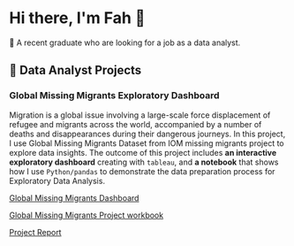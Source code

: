 # Hi there, I'm Fah 👋
💬 A recent graduate who are looking for a job as a data analyst.


## 📁 Data Analyst Projects

### Global Missing Migrants Exploratory Dashboard
Migration is a global issue involving a large-scale force displacement of refugee and migrants across the world, accompanied by a number of deaths and disappearances during their dangerous journeys. In this project, I use Global Missing Migrants Dataset from IOM missing migrants project to explore data insights. The outcome of this project includes **an interactive exploratory dashboard** creating with `tableau`, and **a notebook** that shows how I use `Python/pandas` to demonstrate the data preparation process for Exploratory Data Analysis.

[Global Missing Migrants Dashboard](https://public.tableau.com/views/Draft_dashboard/Exploratory?:language=en-US&:display_count=n&:origin=viz_share_link)

[Global Missing Migrants Project workbook](https://datalore.jetbrains.com/report/static/W7I74JMZPav5kPBU9p9V20/cew0NFB0yeanEIAKJQMOBm)

[Project Report](Additional_project/Missing-migrants-project/README.md)

<!--
**Fafyfah/Fafyfah** is a ✨ _special_ ✨ repository because its `README.md` (this file) appears on your GitHub profile.

Here are some ideas to get you started:

- 🔭 I’m currently working on ...
- 🌱 I’m currently learning ...
- 👯 I’m looking to collaborate on ...
- 🤔 I’m looking for help with ...
- 💬 Ask me about ...
- 📫 How to reach me: ...
- 😄 Pronouns: ...
- ⚡ Fun fact: ...
-->
